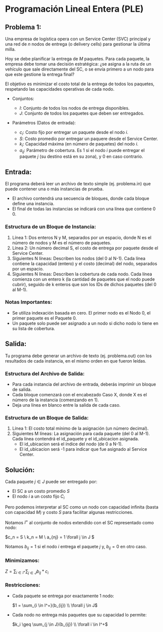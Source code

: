 # Programación Lineal Entera (PLE)

## Problema 1:

Una empresa de logística opera con un Service Center (SVC) principal y una red de $n$ nodos de entrega (o delivery cells) para gestionar la última milla.

Hoy se debe planificar la entrega de $M$ paquetes.
Para cada paquete, la empresa debe tomar una decisión estratégica:
¿se asigna a la ruta de un vehículo que sale directamente del SC, o se envía primero a un nodo para que este gestione la entrega final?

El objetivo es minimizar el costo total de la entrega de todos los paquetes, respetando las capacidades operativas de cada nodo.

* Conjuntos:

    * $I:$ Conjunto de todos los nodos de entrega disponibles.
    * $J:$ Conjunto de todos los paquetes que deben ser entregados.

* Parámetros (Datos de entrada):

    * $c_i:$ Costo fijo por entregar un paquete desde el nodo $i$.
    * $S:$ Costo promedio por entregar un paquere desde el Service Center.
    * $k_i:$ Capacidad máxima (en número de paquetes) del nodo $i$.
    * $a_{ij}:$ Parámetro de cobertura. Es $1$ si el nodo $i$ puede entregar el paquete $j$ (su destino está en su zona), y $0$ en caso contrario.

## Entrada:

El programa deberá leer un archivo de texto simple (ej. problema.in) que puede contener una o más instancias de prueba.

* El archivo contendrá una secuencia de bloques, donde cada bloque define una instancia.
* El final de todas las instancias se indicará con una línea que contiene 0 0.

### Estructura de un Bloque de Instancia:

1. Línea 1: Dos enteros N y M, separados por un espacio, donde N es el número de nodos y M es el número de paquetes.
2. Línea 2: Un número decimal S, el costo de entrega por paquete desde el Service Center.
3. Siguientes N líneas: Describen los nodos (del 0 al N-1). Cada línea contiene la capacidad (entero) y el costo (decimal) del nodo, separados por un espacio.
4. Siguientes N líneas: Describen la cobertura de cada nodo. Cada línea comienza con un entero k (la cantidad de paquetes que el nodo puede cubrir), seguido de k enteros que son los IDs de dichos paquetes (del 0 al M-1).


### Notas Importantes:

* Se utiliza indexación basada en cero. El primer nodo es el Nodo 0, el primer paquete es el Paquete 0.
* Un paquete solo puede ser asignado a un nodo si dicho nodo lo tiene en su lista de cobertura.

## Salida:

Tu programa debe generar un archivo de texto (ej. problema.out) con los resultados de cada instancia, en el mismo orden en que fueron leídas.

### Estructura del Archivo de Salida:

* Para cada instancia del archivo de entrada, deberás imprimir un bloque de salida.
* Cada bloque comenzará con el encabezado Caso X, donde X es el número de la instancia (comenzando en 1).
* Deja una línea en blanco entre la salida de cada caso.

### Estructura de un Bloque de Salida:

1. Línea 1: El costo total mínimo de la asignación (un número decimal).
2. Siguientes M líneas: La asignación para cada paquete (del 0 al M-1). Cada línea contendrá el id_paquete y el id_ubicacion asignada.
    * El id_ubicacion será el índice del nodo (de 0 a N-1).
    * El id_ubicacion será -1 para indicar que fue asignado al Service Center.

## Solución:

Cada paquete $j \in J$ puede ser entregado por:
* El SC a un costo promedio $S$
* El nodo $i$ a un costo fijo $C_i$

Pero podemos interpretar al SC como un nodo con capacidad infinita (basta con capacidad $M$) y costo $S$ para facilitar algunas restricciones.

Notamos $I^+$ al conjunto de nodos extendido con el SC representado como nodo:

$c_n = S  \\
k_n = M \\
a_{nj} = 1 \forall j \in J
$


Notamos $b_{ij} = 1$ si el nodo $i$ entrega el paquete $j$ y, $b_{ij} = 0$ en otro caso.

### Minimizamos:

$Z= \sum_{i \in I^+}{
    \sum_{j \in J}{
        b_{ij}*c_i
    }
}$

### Restricciones:

* Cada paquete se entrega por exactamente 1 nodo:

    $1 = \sum_{i \in I^+}(b_{ij}) \\ \forall j \in J$

* Cada nodo no entrega más paquetes que su capacidad lo permite:

    $k_i \geq \sum_{j \in J}(b_{ij}) \\ \forall i \in I^+$
